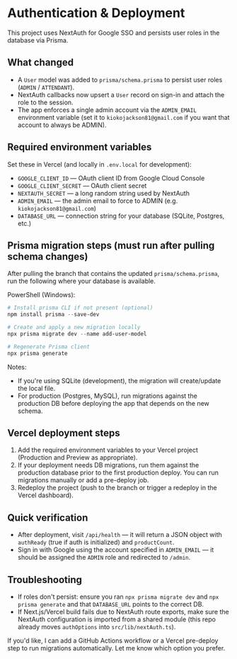 # Authentication & Deployment

This project uses NextAuth for Google SSO and persists user roles in the database via Prisma.

## What changed

- A `User` model was added to `prisma/schema.prisma` to persist user roles (`ADMIN` / `ATTENDANT`).
- NextAuth callbacks now upsert a `User` record on sign-in and attach the role to the session.
- The app enforces a single admin account via the `ADMIN_EMAIL` environment variable (set it to `kiokojackson81@gmail.com` if you want that account to always be ADMIN).

## Required environment variables

Set these in Vercel (and locally in `.env.local` for development):

- `GOOGLE_CLIENT_ID` — OAuth client ID from Google Cloud Console
- `GOOGLE_CLIENT_SECRET` — OAuth client secret
- `NEXTAUTH_SECRET` — a long random string used by NextAuth
- `ADMIN_EMAIL` — the admin email to force to ADMIN (e.g. `kiokojackson81@gmail.com`)
- `DATABASE_URL` — connection string for your database (SQLite, Postgres, etc.)

## Prisma migration steps (must run after pulling schema changes)

After pulling the branch that contains the updated `prisma/schema.prisma`, run the following where your database is available.

PowerShell (Windows):

```powershell
# Install prisma CLI if not present (optional)
npm install prisma --save-dev

# Create and apply a new migration locally
npx prisma migrate dev --name add-user-model

# Regenerate Prisma client
npx prisma generate
```

Notes:
- If you're using SQLite (development), the migration will create/update the local file.
- For production (Postgres, MySQL), run migrations against the production DB before deploying the app that depends on the new schema.

## Vercel deployment steps

1. Add the required environment variables to your Vercel project (Production and Preview as appropriate).
2. If your deployment needs DB migrations, run them against the production database prior to the first production deploy. You can run migrations manually or add a pre-deploy job.
3. Redeploy the project (push to the branch or trigger a redeploy in the Vercel dashboard).

## Quick verification

- After deployment, visit `/api/health` — it will return a JSON object with `authReady` (true if auth is initialized) and `productCount`.
- Sign in with Google using the account specified in `ADMIN_EMAIL` — it should be assigned the `ADMIN` role and redirected to `/admin`.

## Troubleshooting

- If roles don't persist: ensure you ran `npx prisma migrate dev` and `npx prisma generate` and that `DATABASE_URL` points to the correct DB.
- If Next.js/Vercel build fails due to NextAuth route exports, make sure the NextAuth configuration is imported from a shared module (this repo already moves `authOptions` into `src/lib/nextAuth.ts`).

If you'd like, I can add a GitHub Actions workflow or a Vercel pre-deploy step to run migrations automatically. Let me know which option you prefer.
